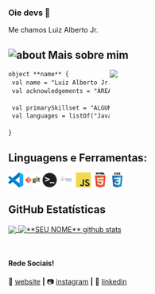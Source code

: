 ### Oie devs 👋

Me chamos Luiz Alberto Jr.

## <img width="45" alt="about" src="https://raw.github.com/elizarov/elizarov/master/about.png"> Mais sobre mim

<img align="right" width="300" src="https://i2.wp.com/allhtaccess.info/wp-content/uploads/2018/03/programming.gif?fit=1281%2C716&ssl=1" />

```html
object **name** {
 val name = "Luiz Alberto Jr."
 val acknowledgements = "ÁREA DE CONHECIMENTO"
 
 val primarySkillset = "ALGUMAS HABILIDADES"
 val languages = listOf("Java", "JavaScript", "HTML5", "CSS", "React") 

}
```

## **Linguagens e Ferramentas:**  


<code><img height="30" src="https://raw.githubusercontent.com/github/explore/80688e429a7d4ef2fca1e82350fe8e3517d3494d/topics/visual-studio-code/visual-studio-code.png"></code>
<code><img height="30" src="https://raw.githubusercontent.com/github/explore/80688e429a7d4ef2fca1e82350fe8e3517d3494d/topics/git/git.png"></code>
<code><img height="30" src="https://raw.githubusercontent.com/github/explore/80688e429a7d4ef2fca1e82350fe8e3517d3494d/topics/terminal/terminal.png"></code>
<code><img height="30" src="https://raw.githubusercontent.com/github/explore/80688e429a7d4ef2fca1e82350fe8e3517d3494d/topics/java/java.png"></code>
<code><img height="30" src="https://raw.githubusercontent.com/github/explore/80688e429a7d4ef2fca1e82350fe8e3517d3494d/topics/javascript/javascript.png"></code>
<code><img height="30" src="https://raw.githubusercontent.com/github/explore/80688e429a7d4ef2fca1e82350fe8e3517d3494d/topics/html/html.png"></code>
<code><img height="30" src="https://raw.githubusercontent.com/github/explore/80688e429a7d4ef2fca1e82350fe8e3517d3494d/topics/css/css.png"></code>

## **GitHub Estatísticas**

<a href="https://github.com/luizjxcoder">
  <img align="center" src="https://github-readme-stats.vercel.app/api/top-langs/?username=luizjxcoder&theme=dracula&hide_langs_below=1" />
</a>

<a href="https://github.com/luizjxcoder">
 <img align="center" src="https://github-readme-stats.vercel.app/api?username=luizjxcoder&show_icons=true&theme=dracula&line_height=27" alt="**SEU NOME** github stats"/>
</a>

[website]: https://##/
[instagram]: https://www.instagram.com/jxcoder.dev/
[linkedin]: https://www.linkedin.com/in/linkedin.com/in/luizjunior-jxcoder/
<br>

#### Rede Sociais!

🏡 [website][website] **|** 
📷 [instagram][instagram] **|** 
👔 [linkedin][linkedin]
